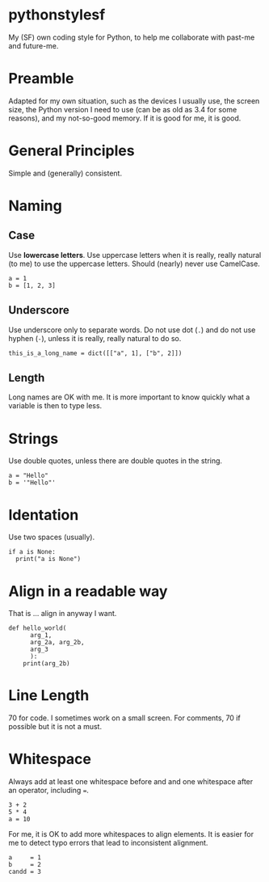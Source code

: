 # pythonstylesf

My (SF) own coding style for Python, to help me collaborate with past-me and future-me.

# Preamble

Adapted for my own situation, such as the devices I usually use, the screen size, the Python version I need to use
(can be as old as 3.4 for some reasons), and my not-so-good memory. If it is good for me, it is good.

# General Principles

Simple and (generally) consistent.

# Naming

## Case

Use **lowercase letters**. Use uppercase letters when it is really, really natural (to me) to use the uppercase letters.
Should (nearly) never use CamelCase.

```
a = 1
b = [1, 2, 3]
```

## Underscore

Use underscore only to separate words. Do not use dot (`.`) and do not use hyphen (`-`), unless it is really, really natural to do so.

```
this_is_a_long_name = dict([["a", 1], ["b", 2]])
```

## Length

Long names are OK with me. It is more important to know quickly what a variable is then to type less.

# Strings

Use double quotes, unless there are double quotes in the string.

```
a = "Hello"
b = '"Hello"'
```

# Identation

Use two spaces (usually).

```
if a is None:
  print("a is None")
```

# Align in a readable way

That is ... align in anyway I want.

```
def hello_world(
      arg_1,
      arg_2a, arg_2b,
      arg_3
      ):
    print(arg_2b)
```

# Line Length

70 for code. I sometimes work on a small screen. For comments, 70 if possible but it is not a must.

# Whitespace

Always add at least one whitespace before and and one whitespace after an operator, including `=`.

```
3 + 2
5 * 4
a = 10
```

For me, it is OK to add more whitespaces to align elements. It is easier for me to detect typo errors that lead to inconsistent alignment.

```
a     = 1
b     = 2
candd = 3
```
